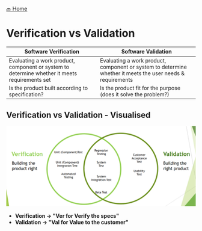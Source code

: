 [🔙 Home](../home.md)

# Verification vs Validation

| Software Verification                                                                         | Software Validation                                                                                          |
|-----------------------------------------------------------------------------------------------|--------------------------------------------------------------------------------------------------------------|
| Evaluating a work product, component or system to determine whether it meets requirements set | Evaluating a work product, component or system to determine whether it meets the user needs & requirements |
| Is the product built according to specification?                                              | Is the product fit for the purpose (does it solve the problem?)                                              |

## Verification vs Validation - Visualised
![image1.png](assets/image1.png)

* **Verification → "Ver for Verify the specs"**
* **Validation → "Val for Value to the customer"**